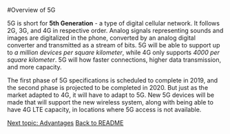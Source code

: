 #Overview of 5G

5G is short for **5th Generation** - a type of digital cellular network. It follows 2G, 3G, and 4G in respective order. Analog signals representing sounds and images are digitalized in the phone, converted by an analog digital converter and transmitted as a stream of bits. 5G will be able to support up to *a million devices per square kilometer*, while 4G only supports *4000 per square kilometer*. 5G will how faster connections, higher data transmission, and more capacity.

The first phase of 5G specifications is scheduled to complete in 2019, and the second phase is projected to be completed in 2020. But just as the market adapted to 4G, it will have to adapt to 5G. New 5G devices will be made that will support the new wireless system, along with being able to have 4G LTE capacity, in locations where 5G access is not available.

[Next topic: Advantages](5G/Advantages.md)
[Back to README](5G/README.md)
